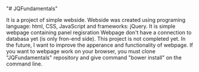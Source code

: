 "# JQFundamentals" 


  It is a project  of simple webside. Webside was created using programing language:  html, CSS,  JavaScript and frameworks: jQuery.
It is simple webpage containing  panel regisration 
 Webpage don't have  a connection  to databasa yet (is only fron-end side). This project is not completed yet.
In the future, I want to improve the  apperance and functionality of webpage. If you want to webpage work on your browser, you
must clone "JQFundamentals" repository and  give command "bower install" on the command line.

